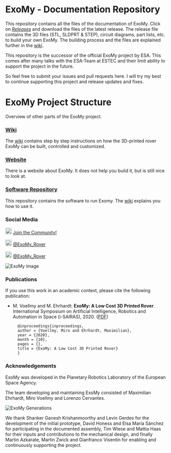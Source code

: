 # ExoMy - Documentation Repository
This repository contains all the files of the documentation of ExoMy. Click on [*Releases*](https://github.com/esa-prl/ExoMy/releases) and download the files of the latest release.
The release file contains the 3D files (STL, SLDPRT & STEP), circuit diagrams, part lists, etc. to build your own ExoMy.
The building process and the files are explained further in the [wiki](https://github.com/0xD0M1M0/ExoMy/wiki).

This repository is the successor of the official ExoMy project by ESA. This comes after many talks with the ESA-Team at ESTEC and their limit ability to support the project in the future.

So feel free to submit your issues and pull requests here. I will try my best to continue supporting this project and release updates and fixes.

# ExoMy Project Structure
Overview of other parts of the ExoMy project.

### [Wiki](https://github.com/0xD0M1M0/ExoMy/wiki)
The [wiki](https://github.com/0xD0M1M0/ExoMy/wiki) contains step by step instructions on how the 3D-printed rover ExoMy can be built, controlled and customized.  

<!-- ### [Documentation Repository](https://github.com/esa-prl/ExoMy)
This repository contains all the files of the documentation of ExoMy. Just click on [*Releases*](https://github.com/esa-prl/ExoMy/releases) and download the files of the latest release. They are explained further in the [wiki](https://github.com/esa-prl/ExoMy/wiki). -->

### [Website](https://esa-prl.github.io/ExoMy/)
There is a website about ExoMy. It does not help you build it, but is still nice to look at.

### [Software Repository](https://github.com/0xD0M1M0/ExoMy_Software)
This repository contains the software to run Exomy. The [wiki](https://github.com/0xD0M1M0/ExoMy/wiki) explains you how to use it.


### Social Media
<!-- Add icon library -->
<link rel="stylesheet" href="https://use.fontawesome.com/releases/v5.13.1/css/all.css">

<!-- Add font awesome icons -->
<p>
    <img src="https://github.com/esa-prl/ExoMy/wiki/images/social_media_icons/discord-brands.svg" width="20px">
    <a href="https://discord.gg/gZk62gg"> Join the Community!</a>  
</p>
<p>
    <img src="https://github.com/esa-prl/ExoMy/wiki/images/social_media_icons/twitter-square-brands.svg" width="20px">
    <a href="https://twitter.com/exomy_rover"> @ExoMy_Rover</a> 
</p>
<p>
    <img src="https://github.com/esa-prl/ExoMy/wiki/images/social_media_icons/instagram-square-brands.svg" width="20px">
    <a href="https://www.instagram.com/exomy_rover/"> @ExoMy_Rover</a>
</p>

![ExoMy image](https://github.com/0xD0M1M0/ExoMy/wiki/images/renderings/2020_02_25.JPG)

### Publications

If you use this work in an academic context, please cite the following publication:

* M. Voellmy and M. Ehrhardt: **ExoMy: A Low Cost 3D Printed Rover**. International Symposium on Artificial Intelligence, Robotics and Automation in Space (i-SAIRAS), 2020. ([PDF](https://www.researchgate.net/publication/344874558_ExoMy_A_Low_Cost_3D_Printed_Rover))

        @inproceedings{inproceedings,
        author = {Voellmy, Miro and Ehrhardt, Maximilian},
        year = {2020},
        month = {10},
        pages = {},
        title = {ExoMy: A Low Cost 3D Printed Rover}
        }


### Acknowledgements

ExoMy was developed in the Planetary Robotics Laboratory of the European Space Agency.

The team developing and maintaining ExoMy consisted of Maximilian Ehrhardt, Miro Voellmy and Lorenzo Cervantes.

![ExoMy Generations](https://github.com/esa-prl/ExoMy/wiki/images/beauty_shots/edu_assembly/DSC05720.jpg)

We thank Shanker Ganesh Krishanmoorthy and Levin Gerdes for the development of the initial prototype, David Honess and Elsa María Sánchez for participating in the documented assembly, Tim Wiese and Mattia Haas for their inputs and contributions to the mechanical design, and finally Martin Azkarate, Martin Zwick and Gianfranco Visentin for enabling and continuously supporting the project.
